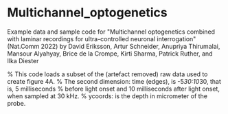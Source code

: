 # Multichannel_optogenetics

Example data and sample code for "Multichannel optogenetics combined with laminar recordings for ultra-controlled neuronal interrogation" (Nat.Comm 2022)
by David Eriksson, Artur Schneider, Anupriya Thirumalai, Mansour Alyahyay, Brice de la Crompe, Kirti Sharma, Patrick Ruther, and Ilka Diester


% This code loads a subset of the (artefact removed) raw data used to create figure 4A.
% The second dimension: time (edges), is -5*30:10*30, that is, 5 milliseconds
% before light onset and 10 milliseconds after light onset, when sampled at 30 kHz.
% ycoords: is the depth in micrometer of the probe.
